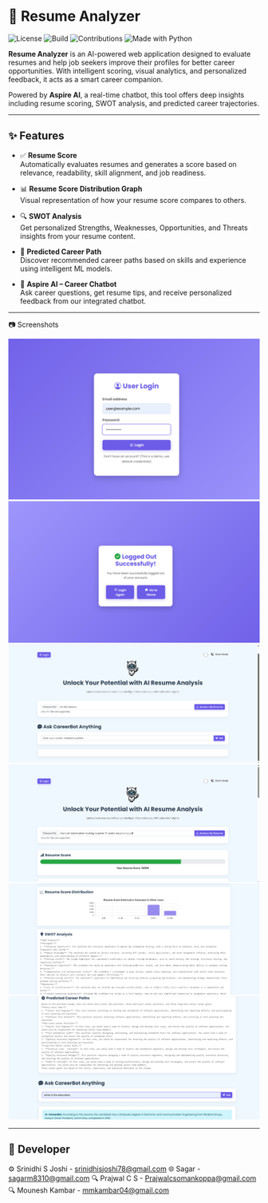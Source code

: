 # 📄 Resume Analyzer

![License](https://img.shields.io/badge/license-MIT-green)
![Build](https://img.shields.io/badge/build-passing-brightgreen)
![Contributions](https://img.shields.io/badge/contributions-welcome-orange)
![Made with Python](https://img.shields.io/badge/Made%20with-Python-blue)

**Resume Analyzer** is an AI-powered web application designed to evaluate resumes and help job seekers improve their profiles for better career opportunities. With intelligent scoring, visual analytics, and personalized feedback, it acts as a smart career companion.

Powered by **Aspire AI**, a real-time chatbot, this tool offers deep insights including resume scoring, SWOT analysis, and predicted career trajectories.

---

## ✨ Features

- ✅ **Resume Score**  
  Automatically evaluates resumes and generates a score based on relevance, readability, skill alignment, and job readiness.

- 📊 **Resume Score Distribution Graph**  
  Visual representation of how your resume score compares to others.

- 🔍 **SWOT Analysis**  
  Get personalized Strengths, Weaknesses, Opportunities, and Threats insights from your resume content.

- 🎯 **Predicted Career Path**  
  Discover recommended career paths based on skills and experience using intelligent ML models.

- 🤖 **Aspire AI – Career Chatbot**  
  Ask career questions, get resume tips, and receive personalized feedback from our integrated chatbot.

---
📷 Screenshots

![Login](<Screenshot 2025-06-03 110340.png>) ![Logout](<Screenshot 2025-06-03 110356.png>)
![Home](<Screenshot 2025-06-03 110430.png>)
![Result-Resume Score](<Screenshot 2025-06-03 110146.png>) ![Resume Score Distribution and SWOT Anaysis](<Screenshot 2025-06-03 110225.png>) ![AI Chatbot and Career path](<Screenshot 2025-06-03 110246.png>)

---
## 🤝 Developer
⚙️ Srinidhi S Joshi - srinidhisjoshi78@gmail.com
🌐 Sagar - sagarm8310@gmail.com
🔍 Prajwal C S - Prajwalcsomankoppa@gmail.com
🔍 Mounesh Kambar - mmkambar04@gmail.com

